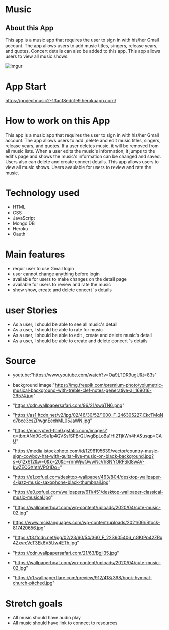 # Music 
## About this App
This app is a music app that requires the user to sign in with his/her Gmail account. The app allows users to add music titles, singers, release years, and quotes. Concert details can also be added to this app. This app allows users to view all music shows.

![Imgur](https://i.imgur.com/gsU1VEh.jpg[/img])

# App Start
https://projectmusic2-13acf8edc1e9.herokuapp.com/

# How to work on this App
This app is a music app that requires the user to sign in with his/her Gmail account. The app allows users to add ,delete and edit music titles, singers, release years, and quotes. If a user deletes music, it will be removed from all music lists. When a user edits the music's information, it jumps to the edit's page and shows the music's information can be changed and saved. Users also can delete and create concert details.  This app allows users to view all music shows. Users avaulable for users to review and rate the music.

# Technology used
* HTML
* CSS
* JavaScript
* Mongo DB
* Heroku
* Oauth

# Main features
* requir user to use Gmail login
* user cannot change anything before login
* available for users to make changes on the detail page  
* available for users to review and rate the music
* show show, create and delete concert 's details

# user Stories
* As a user, I should be able to see all music's detail
* As a user, I should be able to rate for music
* As a user, I should be able to edit , create and delete music's detail
* As a user, I should be able to create and delete concert 's details

# Source 
* youtube:"https://www.youtube.com/watch?v=Oa9LTDR9ugU&t=83s"
* background image:"https://img.freepik.com/premium-photo/volumetric-musical-background-with-treble-clef-notes-generative-ai_169016-29574.jpg"

* "https://cdn.wallpapersafari.com/96/21/swaTN6.png"

* "https://as1.ftcdn.net/v2/jpg/02/46/30/52/1000_F_246305227_EkcTMqNq7bce3csZPwgnEexhML05JaWN.jpg"

* "https://encrypted-tbn0.gstatic.com/images?q=tbn:ANd9GcSu1p4QVSsfSPBrQUwgBpLoBa1HI2TjkWn4hA&usqp=CAU"

* "https://media.istockphoto.com/id/1296195639/vector/country-music-sign-cowboy-hat-with-guitar-live-music-on-black-background.jpg?s=612x612&w=0&k=20&c=rnnWjwQwwNcVh8NYORFSld8wAV-kwZECGXhthVPQ1Do="

* "https://e1.pxfuel.com/desktop-wallpaper/463/804/desktop-wallpaper-4-jazz-music-saxophone-black-thumbnail.jpg"

* "https://e0.pxfuel.com/wallpapers/611/451/desktop-wallpaper-classical-music-musical.jpg"

* "https://wallpaperboat.com/wp-content/uploads/2020/04/cute-music-02.jpg"

* https://www.mcislanguages.com/wp-content/uploads/2021/06/iStock-817420656.jpg"

* "https://t3.ftcdn.net/jpg/02/23/60/54/360_F_223605406_nGKtPp42ZRx4ZxvrcVeT3Ek6V5Uw4ETh.jpg"

* "https://cdn.wallpapersafari.com/21/63/Bgji35.jpg"

* "https://wallpaperboat.com/wp-content/uploads/2020/04/cute-music-02.jpg"

* "https://c1.wallpaperflare.com/preview/912/418/398/book-hymnal-church-pitched.jpg"

# Stretch goals
* All music should have audio play
* All music should have link to connect to resources
 